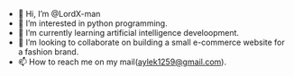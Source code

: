 - 👋 Hi, I’m @LordX-man
- 👀 I’m interested in python programming.
- 🌱 I’m currently learning artificial intelligence develoopment.
- 💞️ I’m looking to collaborate on building a small e-commerce website for a fashion brand.
- 📫 How to reach me on my mail(aylek1259@gmail.com).

<!---
LordX-man/LordX-man is a ✨ special ✨ repository because its `README.md` (this file) appears on your GitHub profile.
You can click the Preview link to take a look at your changes.
--->
